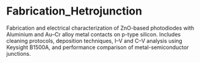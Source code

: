 # Fabrication_Hetrojunction
Fabrication and electrical characterization of ZnO-based photodiodes with Aluminium and Au–Cr alloy metal contacts on p-type silicon. Includes cleaning protocols, deposition techniques, I–V and C–V analysis using Keysight B1500A, and performance comparison of metal-semiconductor junctions.
